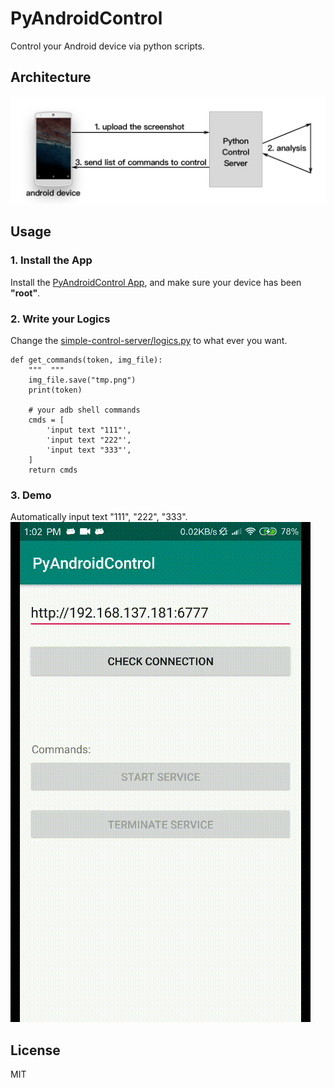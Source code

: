 # PyAndroidControl
Control your Android device via python scripts.

## Architecture
![](architecture.png)

## Usage
### 1. Install the App
Install the [PyAndroidControl App](https://github.com/nladuo/PyAndroidControl/releases), and make sure your device has been **"root"**.

### 2. Write your Logics
Change the [simple-control-server/logics.py](simple-control-server/logics.py) to what ever you want.
```
def get_commands(token, img_file):
    """  """
    img_file.save("tmp.png")
    print(token)

    # your adb shell commands
    cmds = [
        'input text "111"',
        'input text "222"',
        'input text "333"',
    ]
    return cmds
```
### 3. Demo
Automatically input text "111", "222", "333".
![](demo.gif)
## License
MIT
